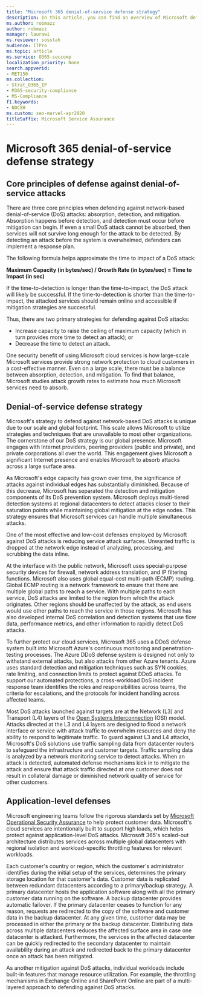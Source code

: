 ```yaml
---
title: "Microsoft 365 denial-of-service defense strategy"
description: In this article, you can find an overview of Microsoft defense strategy for denial-of-service (DoS) attacks.
ms.author: robmazz
author: robmazz
manager: laurawi
ms.reviewer: sosstah
audience: ITPro
ms.topic: article
ms.service: O365-seccomp
localization_priority: None
search.appverid:
- MET150
ms.collection:
- Strat_O365_IP
- M365-security-compliance
- MS-Compliance
f1.keywords:
- NOCSH
ms.custom: seo-marvel-apr2020
titleSuffix: Microsoft Service Assurance
---
```


# Microsoft 365 denial-of-service defense strategy

## Core principles of defense against denial-of-service attacks

There are three core principles when defending against network-based denial-of-service (DoS) attacks: absorption, detection, and mitigation. Absorption happens before detection, and detection must occur before mitigation can begin. If even a small DoS attack cannot be absorbed, then services will not survive long enough for the attack to be detected. By detecting an attack before the system is overwhelmed, defenders can implement a response plan.

The following formula helps approximate the time to impact of a DoS attack:

  **Maximum Capacity (in bytes/sec) / Growth Rate (in bytes/sec) = Time to Impact (in sec)**

If the time-to-detection is longer than the time-to-impact, the DoS attack will likely be successful. If the time-to-detection is shorter than the time-to-impact, the attacked services should remain online and accessible if mitigation strategies are successful.

Thus, there are two primary strategies for defending against DoS attacks:

- Increase capacity to raise the ceiling of maximum capacity (which in turn provides more time to detect an attack); or
- Decrease the time to detect an attack.

One security benefit of using Microsoft cloud services is how large-scale Microsoft services provide strong network protection to cloud customers in a cost-effective manner. Even on a large scale, there must be a balance between absorption, detection, and mitigation. To find that balance, Microsoft studies attack growth rates to estimate how much Microsoft services need to absorb.

## Denial-of-service defense strategy

Microsoft's strategy to defend against network-based DoS attacks is unique due to our scale and global footprint. This scale allows Microsoft to utilize strategies and techniques that are unavailable to most other organizations. The cornerstone of our DoS strategy is our global presence. Microsoft engages with Internet providers, peering providers (public and private), and private corporations all over the world. This engagement gives Microsoft a significant Internet presence and enables Microsoft to absorb attacks across a large surface area.

As Microsoft's edge capacity has grown over time, the significance of attacks against individual edges has substantially diminished. Because of this decrease, Microsoft has separated the detection and mitigation components of its DoS prevention system. Microsoft deploys multi-tiered detection systems at regional datacenters to detect attacks closer to their saturation points while maintaining global mitigation at the edge nodes. This strategy ensures that Microsoft services can handle multiple simultaneous attacks.

One of the most effective and low-cost defenses employed by Microsoft against DoS attacks is reducing service attack surfaces. Unwanted traffic is dropped at the network edge instead of analyzing, processing, and scrubbing the data inline.

At the interface with the public network, Microsoft uses special-purpose security devices for firewall, network address translation, and IP filtering functions. Microsoft also uses global equal-cost multi-path (ECMP) routing. Global ECMP routing is a network framework to ensure that there are multiple global paths to reach a service. With multiple paths to each service, DoS attacks are limited to the region from which the attack originates. Other regions should be unaffected by the attack, as end users would use other paths to reach the service in those regions. Microsoft has also developed internal DoS correlation and detection systems that use flow data, performance metrics, and other information to rapidly detect DoS attacks.

To further protect our cloud services, Microsoft 365 uses a DDoS defense system built into Microsoft Azure's continuous monitoring and penetration-testing processes. The Azure DDoS defense system is designed not only to withstand external attacks, but also attacks from other Azure tenants. Azure uses standard detection and mitigation techniques such as SYN cookies, rate limiting, and connection limits to protect against DDoS attacks. To support our automated protections, a cross-workload DoS incident response team identifies the roles and responsibilities across teams, the criteria for escalations, and the protocols for incident handling across affected teams.

Most DoS attacks launched against targets are at the Network (L3) and Transport (L4) layers of the [Open Systems Interconnection](/windows-hardware/drivers/network/windows-network-architecture-and-the-osi-model) (OSI) model. Attacks directed at the L3 and L4 layers are designed to flood a network interface or service with attack traffic to overwhelm resources and deny the ability to respond to legitimate traffic. To guard against L3 and L4 attacks, Microsoft's DoS solutions use traffic sampling data from datacenter routers to safeguard the infrastructure and customer targets. Traffic sampling data is analyzed by a network monitoring service to detect attacks. When an attack is detected, automated defense mechanisms kick in to mitigate the attack and ensure that attack traffic directed at one customer does not result in collateral damage or diminished network quality of service for other customers.

## Application-level defenses

Microsoft engineering teams follow the rigorous standards set by [Microsoft Operational Security Assurance](https://www.microsoft.com/SDL/OperationalSecurityAssurance) to help protect customer data. Microsoft's cloud services are intentionally built to support high loads, which helps protect against application-level DoS attacks. Microsoft 365's scaled-out architecture distributes services across multiple global datacenters with regional isolation and workload-specific throttling features for relevant workloads.

Each customer's country or region, which the customer's administrator identifies during the initial setup of the services, determines the primary storage location for that customer's data. Customer data is replicated between redundant datacenters according to a primary/backup strategy. A primary datacenter hosts the application software along with all the primary customer data running on the software. A backup datacenter provides automatic failover. If the primary datacenter ceases to function for any reason, requests are redirected to the copy of the software and customer data in the backup datacenter. At any given time, customer data may be processed in either the primary or the backup datacenter. Distributing data across multiple datacenters reduces the affected surface area in case one datacenter is attacked. Furthermore, the services in the affected datacenter can be quickly redirected to the secondary datacenter to maintain availability during an attack and redirected back to the primary datacenter once an attack has been mitigated.

As another mitigation against DoS attacks, individual workloads include built-in features that manage resource utilization. For example, the throttling mechanisms in Exchange Online and SharePoint Online are part of a multi-layered approach to defending against DoS attacks.
